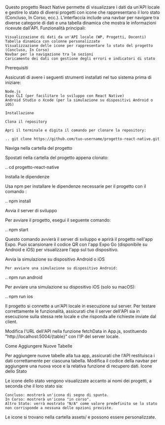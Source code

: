 Questo progetto React Native permette di visualizzare i dati da un'API locale e gestire lo stato di diversi progetti con icone che rappresentano il loro stato (Concluso, In Corso, ecc.). L'interfaccia include una navbar per navigare tra diverse categorie di dati e una tabella dinamica che mostra le informazioni ricevute dall'API.
Funzionalità principali:

    Visualizzazione di dati da un'API locale (WP, Progetti, Docenti)
    Tabella dinamica con colonne personalizzate
    Visualizzazione delle icone per rappresentare lo stato del progetto (Concluso, In Corso)
    Navbar per la navigazione tra le sezioni
    Caricamento dei dati con gestione degli errori e indicatori di stato

Prerequisiti

Assicurati di avere i seguenti strumenti installati nel tuo sistema prima di iniziare:

    Node.js 
    Expo CLI (per facilitare lo sviluppo con React Native)
    Android Studio o Xcode (per la simulazione su dispositivi Android o iOS)

    Installazione

    Clona il repository

    Apri il terminale e digita il comando per clonare la repository:

    .. git clone https://github.com/tuo-username/progetto-react-native.git

Naviga nella cartella del progetto

Spostati nella cartella del progetto appena clonato:

  .. cd progetto-react-native

Installa le dipendenze

Usa npm  per installare le dipendenze necessarie per il progetto con il comando :

.. npm install

Avvia il server di sviluppo

Per avviare il progetto, esegui il seguente comando:

.. npm start

Questo comando avvierà il server di sviluppo e aprirà il progetto nell'app Expo. Puoi scansionare il codice QR con l'app Expo Go (disponibile su Android e iOS) per visualizzare l'app sul tuo dispositivo.

Avvia la simulazione su dispositivo Android o iOS

    Per avviare una simulazione su dispositivo Android:

 .. npm run android

Per avviare una simulazione su dispositivo iOS (solo su macOS):

.. npm run ios



Il progetto si connette a un'API locale in esecuzione sul server. Per testare correttamente le funzionalità, assicurati che il server dell'API sia in esecuzione sulla stessa rete locale e che risponda alle richieste inviate dal client.

Modifica l'URL dell'API nella funzione fetchData in App.js, sostituendo "http://localhost:5004/{table}" con l'IP del server locale.

Come Aggiungere Nuove Tabelle

Per aggiungere nuove tabelle alla tua app, assicurati che l'API restituisca i dati correttamente per ciascuna tabella. Modifica il codice della navbar per aggiungere una nuova voce e la relativa funzione di recupero dati.
Icone dello Stato

Le icone dello stato vengono visualizzate accanto ai nomi dei progetti, a seconda che il loro stato sia:

    Concluso: mostrerà un'icona di segno di spunta.
    In Corso: mostrerà un'icona "in corso".
    Altro Stato: verrà mostrato "N/A" come valore predefinito se lo stato non corrisponde a nessuna delle opzioni previste.

Le icone si trovano nella cartella assets/ e possono essere personalizzate.
